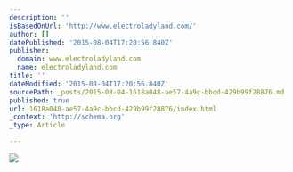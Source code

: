 ```yaml
---
description: ''
isBasedOnUrl: 'http://www.electroladyland.com/'
author: []
datePublished: '2015-08-04T17:20:56.840Z'
publisher:
  domain: www.electroladyland.com
  name: electroladyland.com
title: ''
dateModified: '2015-08-04T17:20:56.840Z'
sourcePath: _posts/2015-08-04-1618a048-ae57-4a9c-bbcd-429b99f28876.md
published: true
url: 1618a048-ae57-4a9c-bbcd-429b99f28876/index.html
_context: 'http://schema.org'
_type: Article

---
```

![](http://36.media.tumblr.com/8e6e93d6dc644e6f924e03eada75be60/tumblr_noyg86eA2Q1s9r45jo1_500.jpg)